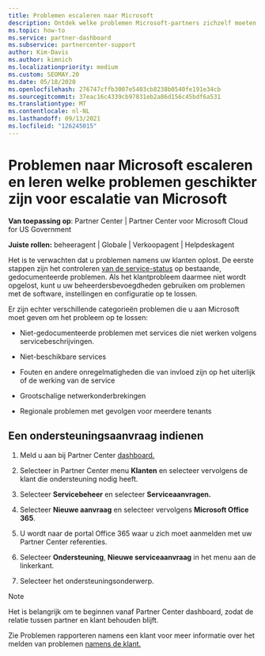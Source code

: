 ```yaml
---
title: Problemen escaleren naar Microsoft
description: Ontdek welke problemen Microsoft-partners zichzelf moeten oplossen voor hun klanten en welke problemen ze mogelijk moeten escaleren naar Microsoft.
ms.topic: how-to
ms.service: partner-dashboard
ms.subservice: partnercenter-support
author: Kim-Davis
ms.author: kimnich
ms.localizationpriority: medium
ms.custom: SEOMAY.20
ms.date: 05/18/2020
ms.openlocfilehash: 276747cffb3007e5403cb8238b0540fe191e34cb
ms.sourcegitcommit: 37eac16c4339cb97831eb2a86d156c45bdf6a531
ms.translationtype: MT
ms.contentlocale: nl-NL
ms.lasthandoff: 09/13/2021
ms.locfileid: "126245015"
---
```

# <a name="escalate-problems-to-microsoft-and-learn-which-issues-are-more-suited-to-microsoft-escalation"></a>Problemen naar Microsoft escaleren en leren welke problemen geschikter zijn voor escalatie van Microsoft  

**Van toepassing op**: Partner Center | Partner Center voor Microsoft Cloud for US Government

**Juiste rollen:** beheeragent | Globale | Verkoopagent | Helpdeskagent

Het is te verwachten dat u problemen namens uw klanten oplost. De eerste stappen zijn het controleren [van de service-status](check-service-health.md) op bestaande, gedocumenteerde problemen. Als het klantprobleem daarmee niet wordt opgelost, kunt u uw beheerdersbevoegdheden gebruiken om problemen met de software, instellingen en configuratie op te lossen.

Er zijn echter verschillende categorieën problemen die u aan Microsoft moet geven om het probleem op te lossen:

- Niet-gedocumenteerde problemen met services die niet werken volgens servicebeschrijvingen.

- Niet-beschikbare services

- Fouten en andere onregelmatigheden die van invloed zijn op het uiterlijk of de werking van de service

- Grootschalige netwerkonderbrekingen

- Regionale problemen met gevolgen voor meerdere tenants

## <a name="submit-a-support-request"></a>Een ondersteuningsaanvraag indienen

1. Meld u aan bij Partner Center [dashboard.](https://partner.microsoft.com/dashboard)

2. Selecteer in Partner Center menu **Klanten** en selecteer vervolgens de klant die ondersteuning nodig heeft.

3. Selecteer **Servicebeheer** en selecteer **Serviceaanvragen.**

4. Selecteer **Nieuwe aanvraag** en selecteer vervolgens **Microsoft Office 365**.

5. U wordt naar de portal Office 365 waar u zich moet aanmelden met uw Partner Center referenties.

6. Selecteer **Ondersteuning**, **Nieuwe serviceaanvraag** in het menu aan de linkerkant.

7. Selecteer het ondersteuningsonderwerp.

>[!NOTE]
>Het is belangrijk om te beginnen vanaf Partner Center dashboard, zodat de relatie tussen partner en klant behouden blijft. 

Zie Problemen rapporteren namens een klant voor meer informatie over het melden van problemen [namens de klant.](report-problems-on-behalf-of-a-customer.md)

